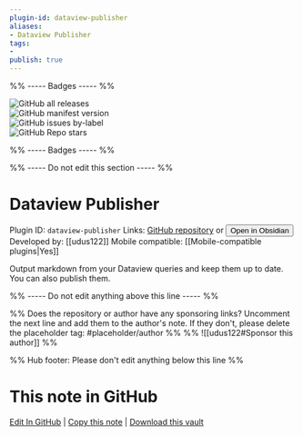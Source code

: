 ```yaml
---
plugin-id: dataview-publisher
aliases:
- Dataview Publisher
tags: 
- 
publish: true
---
```


%% ----- Badges ----- %%

![GitHub all releases](https://img.shields.io/github/downloads/udus122/dataview-publisher/total?color=573E7A&logo=github&style=for-the-badge)   
![GitHub manifest version](https://img.shields.io/github/manifest-json/v/udus122/dataview-publisher?color=573E7A&logo=github&style=for-the-badge)   
![GitHub issues by-label](https://img.shields.io/github/issues/udus122/dataview-publisher/help%20wanted?color=573E7A&logo=github&style=for-the-badge)   
![GitHub Repo stars](https://img.shields.io/github/stars/udus122/dataview-publisher?color=573E7A&logo=github&style=for-the-badge)

%% ----- Badges ----- %%

%% ----- Do not edit this section ----- %%

# Dataview Publisher

Plugin ID: `dataview-publisher`
Links: [GitHub repository](https://github.com/udus122/dataview-publisher) or [<button id=HH>Open in Obsidian</button>](obsidian://show-plugin?id=dataview-publisher)
Developed by: [[udus122]]
Mobile compatible: [[Mobile-compatible plugins|Yes]]

Output markdown from your Dataview queries and keep them up to date. You can also publish them.

%% ----- Do not edit anything above this line ----- %% 

%% Does the repository or author have any sponsoring links? Uncomment the next line and add them to the author's note. If they don't, please delete the placeholder tag: #placeholder/author %%
%% ![[udus122#Sponsor this author]] %%

%% Hub footer: Please don't edit anything below this line %%

# This note in GitHub

<span class="git-footer">[Edit In GitHub](https://github.dev/obsidian-community/obsidian-hub/blob/main/02%20-%20Community%20Expansions/02.05%20All%20Community%20Expansions/Plugins/dataview-publisher.md "git-hub-edit-note") | [Copy this note](https://raw.githubusercontent.com/obsidian-community/obsidian-hub/main/02%20-%20Community%20Expansions/02.05%20All%20Community%20Expansions/Plugins/dataview-publisher.md "git-hub-copy-note") | [Download this vault](https://github.com/obsidian-community/obsidian-hub/archive/refs/heads/main.zip "git-hub-download-vault") </span>
